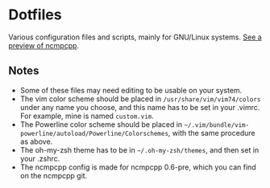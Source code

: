 # Dotfiles
Various configuration files and scripts, mainly for GNU/Linux systems. [See a preview of ncmpcpp](http://hdni.github.io/rice/assets/ncmpcpp.png).

## Notes
* Some of these files may need editing to be usable on your system.
* The vim color scheme should be placed in `/usr/share/vim/vim74/colors` under any name you choose, and this name has to be set in your .vimrc. For example, mine is named `custom.vim`.
* The Powerline color scheme should be placed in `~/.vim/bundle/vim-powerline/autoload/Powerline/Colorschemes`, with the same procedure as above.
* The oh-my-zsh theme has to be in `~/.oh-my-zsh/themes`, and then set in your .zshrc.
* The ncmpcpp config is made for ncmpcpp 0.6-pre, which you can find on the ncmpcpp git.
